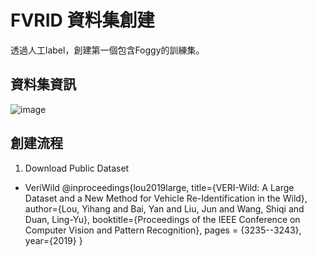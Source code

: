 # FVRID 資料集創建
透過人工label，創建第一個包含Foggy的訓練集。
## 資料集資訊
![image](https://github.com/Cihsaing/SJDL-Foggy-Vehicle-Re-Identification--AAAI2022/blob/master/Datasets/Dataset.png)

## 創建流程
1. Download Public Dataset
  * VeriWild
  @inproceedings{lou2019large,
     title={VERI-Wild: A Large Dataset and a New Method for Vehicle Re-Identification in the Wild},
     author={Lou, Yihang and Bai, Yan and Liu, Jun and Wang, Shiqi and Duan, Ling-Yu},
     booktitle={Proceedings of the IEEE Conference on Computer Vision and Pattern Recognition},
     pages = {3235--3243},
     year={2019}
    } 
